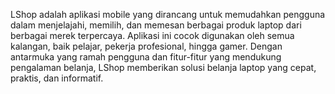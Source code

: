 LShop adalah aplikasi mobile yang dirancang untuk memudahkan pengguna dalam menjelajahi, memilih, dan memesan berbagai produk laptop dari berbagai merek terpercaya. Aplikasi ini cocok digunakan oleh semua kalangan, baik pelajar, pekerja profesional, hingga gamer. Dengan antarmuka yang ramah pengguna dan fitur-fitur yang mendukung pengalaman belanja, LShop memberikan solusi belanja laptop yang cepat, praktis, dan informatif.
